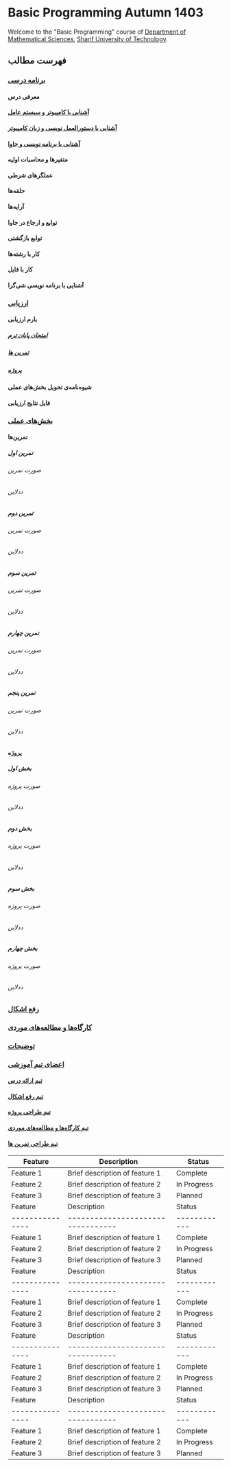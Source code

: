 # Basic Programming Autumn 1403
Welcome to the "Basic Programming" course of [Department of Mathematical Sciences](http://math.sharif.edu), [Sharif University of Technology](https://sharif.edu).



## فهرست مطالب	
### [برنامه درسی](#برنامه-درسی)
#### معرفی درس	
#### [آشنایی با کامپیوتر و سیستم عامل](#آشنایی-با-کامپیوتر-و-سیستم-عامل)	
#### [آشنایی با دستورالعمل نویسی و زبان کامپیوتر](#آشنایی-با-دستورالعمل-نویسی-و-زبان-کامپیوتر)
#### [آشنایی با برنامه نویسی و جاوا](#آشنایی-با-برنامه-نویسی-و-جاوا)
#### متغیرها و محاسبات اولیه	
#### عملگرهای شرطی	
#### حلقه‌ها	
#### آرایه‌ها	
#### توابع و ارجاع در جاوا	
#### توابع بازگشتی	
#### کار با رشته‌ها	
#### کار با فایل	
#### آشنایی با برنامه نویسی شی‌گرا	
### [ارزیابی](#ارزیابی)	
#### بارم ارزیابی	
##### [امتحان پایان ترم](#امتحان-پایان-ترم)	
##### [تمرین ها](#تمرین-ها)	
##### [پروژه](#پروژه)	
#### شیوه‌نامه‌ی تحویل بخش‌های عملی	
#### فایل نتایج ارزیابی
### [بخش‌های عملی](#بخش‌های-عملی)	
#### تمرین‌ها	
##### تمرین اول	
###### صورت تمرین	
###### ددلاین	
##### تمرین دوم	
###### صورت تمرین	
###### ددلاین	
##### تمرین سوم	
###### صورت تمرین	
###### ددلاین	
##### تمرین چهارم	
###### صورت تمرین	
###### ددلاین	
##### تمرین پنجم	
###### صورت تمرین	
###### ددلاین
#### پروژه	
##### بخش اول	
###### صورت پروژه	
###### ددلاین	
##### بخش دوم	
###### صورت پروژه	
###### ددلاین		
##### بخش سوم	
###### صورت پروژه	
###### ددلاین		
##### بخش چهارم	
###### صورت پروژه	
###### ددلاین	
### [رفع اشکال](#رفع-اشکال)	
### [کارگاه‌ها و مطالعه‌های موردی](#کارگاه‌ها--و-مطالعه‌های-موردی)	
### [توضیحات](#توضیحات)	
### [اعضای تیم آموزشی](#اعضای-تیم-آموزشی)
#### [تیم ارائه درس](#تیم-ارائه-درس)
#### [تیم رفع اشکال](#تیم-رفع-اشکال)	
#### [تیم طراحی پروژه](#تیم-طراحی-پروژه)	
#### [تیم کارگاه‌ها و مطالعه‌های موردی](#تیم-کارگاه‌ها-و-مطالعه‌های-موردی)	
#### [تیم طراحی تمرین ها](#تیم-طراحی-تمرین-ها)









| Feature       | Description                     | Status     |
|---------------|---------------------------------|------------|
| Feature 1     | Brief description of feature 1  | Complete   |
| Feature 2     | Brief description of feature 2  | In Progress|
| Feature 3     | Brief description of feature 3  | Planned    |
| Feature       | Description                     | Status     |
|---------------|---------------------------------|------------|
| Feature 1     | Brief description of feature 1  | Complete   |
| Feature 2     | Brief description of feature 2  | In Progress|
| Feature 3     | Brief description of feature 3  | Planned    |
| Feature       | Description                     | Status     |
|---------------|---------------------------------|------------|
| Feature 1     | Brief description of feature 1  | Complete   |
| Feature 2     | Brief description of feature 2  | In Progress|
| Feature 3     | Brief description of feature 3  | Planned    |
| Feature       | Description                     | Status     |
|---------------|---------------------------------|------------|
| Feature 1     | Brief description of feature 1  | Complete   |
| Feature 2     | Brief description of feature 2  | In Progress|
| Feature 3     | Brief description of feature 3  | Planned    |
| Feature       | Description                     | Status     |
|---------------|---------------------------------|------------|
| Feature 1     | Brief description of feature 1  | Complete   |
| Feature 2     | Brief description of feature 2  | In Progress|
| Feature 3     | Brief description of feature 3  | Planned    |

